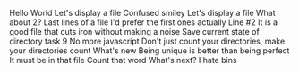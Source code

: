 Hello World
Let's display a file
Confused smiley
Let's display a file
What about 2?
Last lines of a file
I'd prefer the first ones actually
Line #2
It is a good file that cuts iron without making a noise
Save current state of directory
task 9
No more javascript
Don't just count your directories, make your directories count
What's new
Being unique is better than being perfect
It must be in that file
Count that word
What's next?
I hate bins

